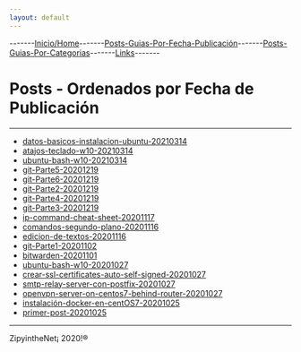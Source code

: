```yaml
---
layout: default
---
```

-------[Inicio/Home](./index.html)-------[Posts-Guias-Por-Fecha-Publicación](./posts.html)-------[Posts-Guias-Por-Categorias](./categorias.html)-------[Links](./links.html)-------

# Posts - Ordenados por Fecha de Publicación

* * *

* [ datos-basicos-instalacion-ubuntu-20210314 ](./posts/datos-basicos-instalacion-ubuntu-20210314.html)
* [ atajos-teclado-w10-20210314 ](./posts/atajos-teclado-w10-20210314.html)
* [ ubuntu-bash-w10-20210314 ](./posts/ubuntu-bash-w10-20210314.html)
* [ git-Parte5-20201219 ](./posts/git5-20201219.html)
* [ git-Parte6-20201219 ](./posts/git6-20201219.html)
* [ git-Parte2-20201219 ](./posts/git2-20201219.html)
* [ git-Parte4-20201219 ](./posts/git4-20201219.html)
* [ git-Parte3-20201219 ](./posts/git3-20201219.html)
* [ ip-command-cheat-sheet-20201117 ](./posts/ip-command-cheat-sheet-20201117.html)
* [ comandos-segundo-plano-20201116 ](./posts/comandos-segundo-plano-20201116.html)
* [ edicion-de-textos-20201116 ](./posts/edicion-de-textos-20201116.html)
* [ git-Parte1-20201102 ](./posts/git-20201102.html)
* [ bitwarden-20201101 ](./posts/bitwarden-20201101.html)
* [ ubuntu-bash-w10-20201027 ](./posts/ubuntu-bash-w10-20201027.html)
* [ crear-ssl-certificates-auto-self-signed-20201027 ](./posts/crear-ssl-certificates-auto-self-signed-20201027.html)
* [ smtp-relay-server-con-postfix-20201027 ](./posts/smtp-relay-server-con-postfix-20201027.html)
* [ openvpn-server-on-centos7-behind-router-20201027 ](./posts/openvpn-server-on-centos7-behind-router-20201027.html)
* [ instalación-docker-en-centOS7-20201025 ](./posts/instalación-docker-en-centOS7-20201025.html)
* [ primer-post-20201025 ](./posts/primer-post-20201025.html)

-----------------------------------------------------------------------------

ZipyintheNet¡ 2020!®
